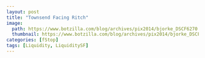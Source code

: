```yaml
---
layout: post
title: "Townsend Facing Ritch"
image:
  path: https://www.botzilla.com/blog/archives/pix2014/bjorke_DSCF6270.jpg
  thumbnail: https://www.botzilla.com/blog/archives/pix2014/bjorke_DSCF6270.jpg
categories: [fStop]
tags: [Liquidity, LiquiditySF]
---
```





